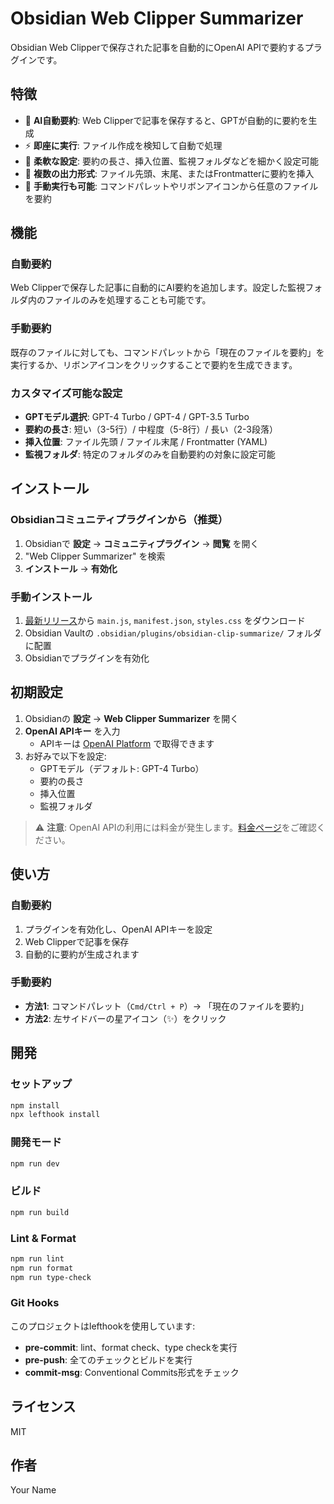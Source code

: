 # Obsidian Web Clipper Summarizer

Obsidian Web Clipperで保存された記事を自動的にOpenAI APIで要約するプラグインです。

## 特徴

- 🤖 **AI自動要約**: Web Clipperで記事を保存すると、GPTが自動的に要約を生成
- ⚡ **即座に実行**: ファイル作成を検知して自動で処理
- 🎯 **柔軟な設定**: 要約の長さ、挿入位置、監視フォルダなどを細かく設定可能
- 🎨 **複数の出力形式**: ファイル先頭、末尾、またはFrontmatterに要約を挿入
- 🔧 **手動実行も可能**: コマンドパレットやリボンアイコンから任意のファイルを要約

## 機能

### 自動要約

Web Clipperで保存した記事に自動的にAI要約を追加します。設定した監視フォルダ内のファイルのみを処理することも可能です。

### 手動要約

既存のファイルに対しても、コマンドパレットから「現在のファイルを要約」を実行するか、リボンアイコンをクリックすることで要約を生成できます。

### カスタマイズ可能な設定

- **GPTモデル選択**: GPT-4 Turbo / GPT-4 / GPT-3.5 Turbo
- **要約の長さ**: 短い（3-5行）/ 中程度（5-8行）/ 長い（2-3段落）
- **挿入位置**: ファイル先頭 / ファイル末尾 / Frontmatter (YAML)
- **監視フォルダ**: 特定のフォルダのみを自動要約の対象に設定可能

## インストール

### Obsidianコミュニティプラグインから（推奨）

1. Obsidianで **設定** → **コミュニティプラグイン** → **閲覧** を開く
2. "Web Clipper Summarizer" を検索
3. **インストール** → **有効化**

### 手動インストール

1. [最新リリース](https://github.com/syossan27/obsidian-clip-summarize/releases)から `main.js`, `manifest.json`, `styles.css` をダウンロード
2. Obsidian Vaultの `.obsidian/plugins/obsidian-clip-summarize/` フォルダに配置
3. Obsidianでプラグインを有効化

## 初期設定

1. Obsidianの **設定** → **Web Clipper Summarizer** を開く
2. **OpenAI APIキー** を入力
   - APIキーは [OpenAI Platform](https://platform.openai.com/api-keys) で取得できます
3. お好みで以下を設定:
   - GPTモデル（デフォルト: GPT-4 Turbo）
   - 要約の長さ
   - 挿入位置
   - 監視フォルダ

> ⚠️ **注意**: OpenAI APIの利用には料金が発生します。[料金ページ](https://openai.com/pricing)をご確認ください。

## 使い方

### 自動要約

1. プラグインを有効化し、OpenAI APIキーを設定
2. Web Clipperで記事を保存
3. 自動的に要約が生成されます

### 手動要約

- **方法1**: コマンドパレット（`Cmd/Ctrl + P`）→ 「現在のファイルを要約」
- **方法2**: 左サイドバーの星アイコン（✨）をクリック

## 開発

### セットアップ

```bash
npm install
npx lefthook install
```

### 開発モード

```bash
npm run dev
```

### ビルド

```bash
npm run build
```

### Lint & Format

```bash
npm run lint
npm run format
npm run type-check
```

### Git Hooks

このプロジェクトはlefthookを使用しています:

- **pre-commit**: lint、format check、type checkを実行
- **pre-push**: 全てのチェックとビルドを実行
- **commit-msg**: Conventional Commits形式をチェック

## ライセンス

MIT

## 作者

Your Name
